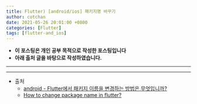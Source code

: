 ```yaml
---
title: Flutter) [android/ios] 패키지명 바꾸기
author: cotchan
date: 2021-05-26 20:01:00 +0800
categories: [Flutter]
tags: [flutter-and_ios]   
---
```


+ **이 포스팅은 개인 공부 목적으로 작성한 포스팅입니다**
+ **아래 출처 글을 바탕으로 작성하였습니다.**

---

---

+ 출처
  + [android - Flutter에서 패키지 이름을 변경하는 방법은 무엇입니까?](https://pythonq.com/so/android/34418)
  + [How to change package name in flutter?](https://stackoverflow.com/questions/51534616/how-to-change-package-name-in-flutter)
